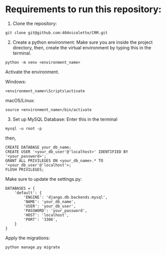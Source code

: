 # Requirements to run this repository:

1. Clone the repository:
```
git clone git@github.com:404nicolette/CRM.git
```

2. Create a python environment:
Make sure you are inside the project directory, then, create the virtual environment by typing this in the terminal.

```
python -m venv <environment_name>
```
Activate the environment.

Windows:
```
<environment_name>\Scripts\activate
```

macOS/Linux:
```
source <environment_name>/bin/activate
```

3. Set up MySQL Database:
Enter this in the terminal
```
mysql -u root -p
```
then,
```
CREATE DATABASE your_db_name;
CREATE USER '<your_db_user'@'localhost>' IDENTIFIED BY '<your_password>';
GRANT ALL PRIVILEGES ON <your_db_name>.* TO '<your_db_user'@'localhost'>;
FLUSH PRIVILEGES;
```
Make sure to update the settings.py:

```
DATABASES = {
    'default': {
        'ENGINE': 'django.db.backends.mysql',
        'NAME': 'your_db_name',
        'USER': 'your_db_user',
        'PASSWORD': 'your_password',
        'HOST': 'localhost',
        'PORT': '3306',
    }
}
```

Apply the migrations:
```
python manage.py migrate
```

